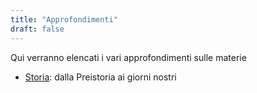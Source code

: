 ```yaml
---
title: "Approfondimenti"
draft: false
---
```


Qui verranno elencati i vari approfondimenti sulle materie

* [Storia](Storia/_index.adoc): dalla Preistoria ai giorni nostri